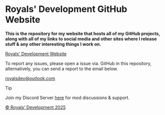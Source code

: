 # Royals' Development GitHub Website

**This is the repository for my website that hosts all of my GitHub projects, along with all of my links to social media and other sites where I release stuff & any other interesting things I work on.**

[Royals' Development Website](https://frvrroyals.github.io)

To report any issues, please open a issue via. GitHub in this repository, alternatively, you can send a report to the email below.

[royalsdev@outlook.com](mailto:royalsdev@outlook.com?subject=Royals%E2%80%99%20Development%20Website%2FGitHub%20Report)

> [!TIP]
> Join my Discord Server [here](https://discord.gg/ywwvZ66QbX) for mod discussions & support.

[© Royals’ Development 2025](LICENSE.md/)
